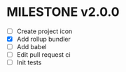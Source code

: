 # MILESTONE v2.0.0

- [ ] Create project icon
- [x] Add rollup bundler
- [ ] Add babel
- [ ] Edit pull request ci
- [ ] Init tests

